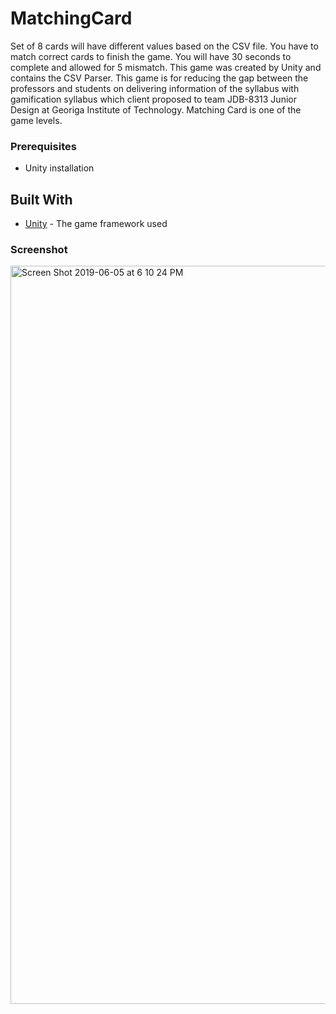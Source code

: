 # MatchingCard

Set of 8 cards will have different values based on the CSV file. You have to match correct cards to finish the game. You will have 30 seconds to complete and allowed for 5 mismatch. This game was created by Unity and contains the CSV Parser. This game is for reducing the gap between the professors and students on delivering information of the syllabus with gamification syllabus which client proposed to team JDB-8313 Junior Design at Georiga Institute of Technology. Matching Card is one of the game levels. 

### Prerequisites

- Unity installation

## Built With

* [Unity](https://unity.com/) - The game framework used

### Screenshot

<img width="1181" alt="Screen Shot 2019-06-05 at 6 10 24 PM" src="https://user-images.githubusercontent.com/31485226/58994141-8ca98780-87bd-11e9-8a02-a28586e788eb.png">

